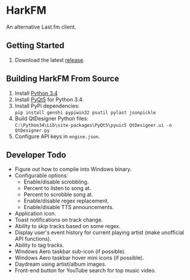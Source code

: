 # HarkFM
An alternative Last.fm client.

## Getting Started
1. Download the latest [release](https://github.com/emmercm/HarkFM/releases).

## Building HarkFM From Source
1. Install [Python 3.4](https://www.python.org/downloads/)
2. Install [PyQt5](https://www.riverbankcomputing.com/software/pyqt/download5) for Python 3.4.
3. Install PyPi dependencies:<br/>
`pip install genshi pypiwin32 psutil pylast jsonpickle`
4. Build QtDesigner Python files:<br/>
`C:\Python34\Lib\site-packages\PyQt5\pyuic5 QtDesigner.ui -o QtDesigner.py`
5. Configure API keys in `engine.json`.

## Developer Todo
- Figure out how to compile into Windows binary.
- Configurable options:
  - Enable/disable scrobbling.
  - Percent to listen to song at.
  - Percent to scrobble song at.
  - Enable/disable regex replacement.
  - Enable/disable TTS announcements.
- Application icon.
- Toast notifications on track change.
- Ability to skip tracks based on some regex.
- Display user's event history for current playing artist (make unofficial API functions).
- Ability to tag tracks.
- Windows Aero taskbar sub-icon (if possible).
- Windows Aero taskbar hover mini icons (if possible).
- Daydream using artist/album images.
- Front-end button for YouTube search for top music video.